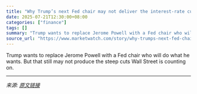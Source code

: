 ```yaml
---
title: "Why Trump’s next Fed chair may not deliver the interest-rate cuts investors expect"
date: 2025-07-21T12:30:00+08:00
categories: ["finance"]
tags: []
summary: "Trump wants to replace Jerome Powell with a Fed chair who will do what he wants. But that still may not produce the steep cuts Wall Street is counting on."
source_url: "https://www.marketwatch.com/story/why-trumps-next-fed-chair-may-not-deliver-the-interest-rate-cuts-investors-expect-8bd9c5d1?mod=mw_rss_topstories"
---
```


Trump wants to replace Jerome Powell with a Fed chair who will do what he wants. But that still may not produce the steep cuts Wall Street is counting on.

---

*来源: [原文链接](https://www.marketwatch.com/story/why-trumps-next-fed-chair-may-not-deliver-the-interest-rate-cuts-investors-expect-8bd9c5d1?mod=mw_rss_topstories)*
